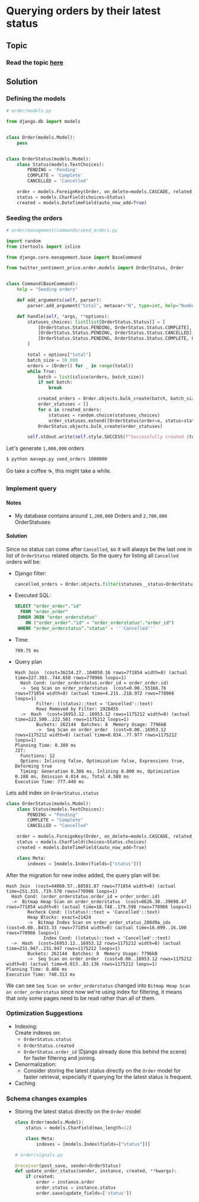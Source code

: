 # Querying orders by their latest status


## Topic
### Read the topic [here](./TOPIC.md)


## Solution

### Defining the models
```python
# order/models.py

from django.db import models


class Order(models.Model):
    pass


class OrderStatus(models.Model):
    class Status(models.TextChoices):
        PENDING = 'Pending'
        COMPLETE = 'Complete'
        CANCELLED = 'Cancelled'

    order = models.ForeignKey(Order, on_delete=models.CASCADE, related_name="statuses")
    status = models.CharField(choices=Status)
    created = models.DateTimeField(auto_now_add=True)
```

### Seeding the orders
```python
# order/management/commands/seed_orders.py

import random
from itertools import islice

from django.core.management.base import BaseCommand

from twitter_sentiment_price.order.models import OrderStatus, Order


class Command(BaseCommand):
    help = "Seeding orders"

    def add_arguments(self, parser):
        parser.add_argument("total", metavar="N", type=int, help="Number of orders to generate")

    def handle(self, *args, **options):
        statuses_choices: list[list[OrderStatus.Status]] = [
            [OrderStatus.Status.PENDING, OrderStatus.Status.COMPLETE],  # Successful payment
            [OrderStatus.Status.PENDING, OrderStatus.Status.CANCELLED],  # Payment fails
            [OrderStatus.Status.PENDING, OrderStatus.Status.COMPLETE, OrderStatus.Status.CANCELLED],  # Refunded
        ]

        total = options["total"]
        batch_size = 50_000
        orders = (Order() for _ in range(total))
        while True:
            batch = list(islice(orders, batch_size))
            if not batch:
                break

            created_orders = Order.objects.bulk_create(batch, batch_size)
            order_statuses = []
            for o in created_orders:
                statuses = random.choice(statuses_choices)
                order_statuses.extend([OrderStatus(order=o, status=status) for status in statuses])
            OrderStatus.objects.bulk_create(order_statuses)

        self.stdout.write(self.style.SUCCESS(f"Successfully created {total} orders"))
```
Let's generate `1,000,000` orders
```bash
$ python manage.py seed_orders 1000000
```
Go take a coffee ☕, this might take a while.

### Implement query

#### Notes  
 - My database contains around `1,200,000` Orders and  `2,700,000` OrderStatuses

#### Solution
Since no status can come after `Cancelled`, so it will always be the last one in list of `OrderStatus` related objects.
So the query for listing all `Cancelled` orders will be:  
 - Django filter:
    ```python
    cancelled_orders = Order.objects.filter(statuses__status=OrderStatus.Status.CANCELLED)
    ```
 - Executed SQL:
    ```sql
    SELECT "order_order"."id"
      FROM "order_order"
     INNER JOIN "order_orderstatus"
        ON ("order_order"."id" = "order_orderstatus"."order_id")
     WHERE "order_orderstatus"."status" = '''Cancelled'''
    ```
 - Time:
    ```text
    709.75 ms
    ```
 - Query plan
    ```text
    Hash Join  (cost=36234.27..104050.16 rows=771854 width=8) (actual time=227.303..744.650 rows=770966 loops=1)
      Hash Cond: (order_orderstatus.order_id = order_order.id)
      ->  Seq Scan on order_orderstatus  (cost=0.00..55166.76 rows=771854 width=8) (actual time=4.215..218.972 rows=770966 loops=1)
            Filter: ((status)::text = 'Cancelled'::text)
            Rows Removed by Filter: 1928455
      ->  Hash  (cost=16953.12..16953.12 rows=1175212 width=8) (actual time=222.500..222.501 rows=1175212 loops=1)
            Buckets: 262144  Batches: 8  Memory Usage: 7796kB
            ->  Seq Scan on order_order  (cost=0.00..16953.12 rows=1175212 width=8) (actual time=0.034..77.977 rows=1175212 loops=1)
    Planning Time: 0.389 ms
    JIT:
      Functions: 12
      Options: Inlining false, Optimization false, Expressions true, Deforming true
      Timing: Generation 0.386 ms, Inlining 0.000 ms, Optimization 0.188 ms, Emission 4.014 ms, Total 4.588 ms
    Execution Time: 777.449 ms
   ```

Lets add index on `OrderStatus.status`
```python
class OrderStatus(models.Model):
    class Status(models.TextChoices):
        PENDING = "Pending"
        COMPLETE = "Complete"
        CANCELLED = "Cancelled"

    order = models.ForeignKey(Order, on_delete=models.CASCADE, related_name="statuses")
    status = models.CharField(choices=Status.choices)
    created = models.DateTimeField(auto_now_add=True)

    class Meta:
        indexes = [models.Index(fields=["status"])]
```
After the migration for new index added, the query plan will be:
```text
Hash Join  (cost=44860.57..88581.87 rows=771854 width=8) (actual time=251.315..719.570 rows=770966 loops=1)
  Hash Cond: (order_orderstatus.order_id = order_order.id)
  ->  Bitmap Heap Scan on order_orderstatus  (cost=8626.30..39698.47 rows=771854 width=8) (actual time=18.748..179.598 rows=770966 loops=1)
        Recheck Cond: ((status)::text = 'Cancelled'::text)
        Heap Blocks: exact=21424
        ->  Bitmap Index Scan on order_order_status_288d9a_idx  (cost=0.00..8433.33 rows=771854 width=0) (actual time=16.099..16.100 rows=770966 loops=1)
              Index Cond: ((status)::text = 'Cancelled'::text)
  ->  Hash  (cost=16953.12..16953.12 rows=1175212 width=8) (actual time=231.947..231.947 rows=1175212 loops=1)
        Buckets: 262144  Batches: 8  Memory Usage: 7796kB
        ->  Seq Scan on order_order  (cost=0.00..16953.12 rows=1175212 width=8) (actual time=0.013..83.136 rows=1175212 loops=1)
Planning Time: 0.466 ms
Execution Time: 740.313 ms
```
We can see `Seq Scan on order_orderstatus` changed into `Bitmap Heap Scan on order_orderstatus` since now we're using index for filtering,
it means that only some pages need to be read rather than all of them.


### Optimization Suggestions
 - Indexing:  
   Create indexes on:
     - `OrderStatus.status` 
     - `OrderStatus.created` 
     - `OrderStatus.order_id` (Django already done this behind the scene)  
     for faster filtering and joining.
 - Denormalization: 
   - Consider storing the latest status directly on the `Order` model for faster retrieval, 
   especially if querying for the latest status is frequent.
 - Caching

### Schema changes examples
- Storing the latest status directly on the `Order` model
    ```python
    class Order(models.Model):
        status = models.CharField(max_length=12)

        class Meta:
            indexes = [models.Index(fields=["status"])]
    ```   

    ```python
    # order/signals.py
    
    @receiver(post_save, sender=OrderStatus)
    def update_order_status(sender, instance, created, **kwargs):
        if created:
            order = instance.order
            order.status = instance.status
            order.save(update_fields=['status'])
    ```